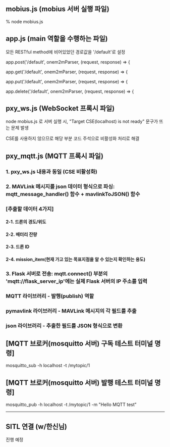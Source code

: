 ## mobius.js (mobius 서버 실행 파일)
% node mobius.js

## app.js (main 역할을 수행하는 파일)
모든 RESTful method에 비어있었던 경로값을 '/default'로 설정 

app.post('/default', onem2mParser, (request, response) => {

app.get('/default', onem2mParser, (request, response) => {

app.put('/default', onem2mParser, (request, response) => {

app.delete('/default', onem2mParser, (request, response) => {

## pxy_ws.js (WebSocket 프록시 파일)
node mobius.js 로 서버 실행 시, "Target CSE(localhost) is not ready" 문구가 뜨는 문제 발생

CSE를 사용하지 않으므로 해당 부분 코드 주석으로 비활성화 처리로 해결

## pxy_mqtt.js (MQTT 프록시 파일)
### 1. pxy_ws.js 내용과 동일 (CSE 비활성화)

### 2. MAVLink 메시지를 json 데이터 형식으로 파싱: mqtt_message_handler() 함수 + mavlinkToJSON() 함수

### [추출할 데이터 4가지]
#### 2-1. 드론의 경도/위도
#### 2-2. 배터리 잔량
#### 2-3. 드론 ID
#### 2-4. mission_item(현재 가고 있는 목표지점을 알 수 있는지 확인하는 용도)  

### 3. Flask 서버로 전송: mqtt.connect() 부분의 'mqtt://flask_server_ip'에는 실제 Flask 서버의 IP 주소를 입력
### MQTT 라이브러리 - 발행(publish) 역할
### pymavlink 라이브러리 - MAVLink 메시지의 각 필드를 추출
### json 라이브러리 - 추출한 필드를 JSON 형식으로 변환

## [MQTT 브로커(mosquitto 서버) 구독 테스트 터미널 명령]
mosquitto_sub -h localhost -t /mytopic/1

## [MQTT 브로커(mosquitto 서버) 발행 테스트 터미널 명령]
mosquitto_pub -h localhost -t /mytopic/1 -m "Hello MQTT test"

---------------------------------------------------

## SITL 연결 (w/한신님)
진행 예정
